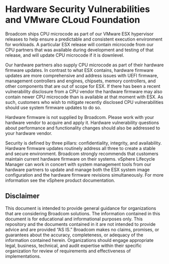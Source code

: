 # Hardware Security Vulnerabilities and VMware CLoud Foundation

Broadcom ships CPU microcode as part of our VMware ESX hypervisor releases to help ensure a predictable and consistent execution environment for workloads. A particular ESX release will contain microcode from our CPU partners that was available during development and testing of that release, and will update CPU microcode if it is downlevel.

Our hardware partners also supply CPU microcode as part of their hardware firmware updates. In contrast to what ESX contains, hardware firmware updates are more comprehensive and address issues with UEFI firmware, management controllers and engines, chipsets, memory controllers, and other components that are out of scope for ESX. If there has been a recent vulnerability disclosure from a CPU vendor the hardware firmware may also contain newer CPU microcode than is available at that moment with ESX. As such, customers who wish to mitigate recently disclosed CPU vulnerabilities should use system firmware updates to do so.

Hardware firmware is not supplied by Broadcom. Please work with your hardware vendor to acquire and apply it. Hardware vulnerability questions about performance and functionality changes should also be addressed to your hardware vendor.

Security is defined by three pillars: confidentiality, integrity, and availability. Hardware firmware updates routinely address all three to create a stable and secure environment. Broadcom strongly recommends that customers maintain current hardware firmware on their systems. vSphere Lifecycle Manager can work in concert with system management tools from our hardware partners to update and manage both the ESX system image configuration and the hardware firmware revisions simultaneously. For more information see the vSphere product documentation.

## Disclaimer

This document is intended to provide general guidance for organizations that are considering Broadcom solutions. The information contained in this document is for educational and informational purposes only. This  repository and the documents contained in it are not intended to provide advice and are provided “AS IS.” Broadcom makes no claims, promises, or guarantees about the accuracy, completeness, or adequacy of the information contained herein. Organizations should engage appropriate legal, business, technical, and audit expertise within their specific organization for review of requirements and effectiveness of implementations.